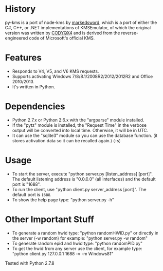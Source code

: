 # History
py-kms is a port of node-kms by [markedsword](http://forums.mydigitallife.info/members/183074-markedsword), 
which is a port of either the C#, C++, or .NET implementations of KMSEmulator, 
of which the original version was written by [CODYQX4](http://forums.mydigitallife.info/members/89933-CODYQX4) and 
is derived from the reverse-engineered code of Microsoft's official KMS.

# Features
- Responds to V4, V5, and V6 KMS requests.
- Supports activating Windows 7/8/8.1/2008R2/2012/2012R2 and Office 2010/2013.
- It's written in Python.

# Dependencies
- Python 2.7.x or Python 2.6.x with the "argparse" module installed.
- If the "pytz" module is installed, the "Request Time" in the verbose output will be converted into local time. Otherwise, it will be in UTC.
- It can use the "sqlite3" module so you can use the database function. (it stores activation data so it can be recalled again.) (-s)

# Usage
- To start the server, execute "python server.py [listen_address] [port]". 
  The default listening address is "0.0.0.0" (all interfaces) and the default port is "1688".
- To run the client, use "python client.py server_address [port]". The default port is `1688`.
- To show the help page type: "python server.py -h"

# Other Important Stuff
- To generate a random hwid type: "python randomHWID.py"
  or directly in the server (-w random) for example: "python server.py -w random" 
- To generate random epid and hwid type: "python randomPID.py"
- To get the hwid from any server use the client, for example type: "python client.py 127.0.0.1 1688 -v -m Windows81"


Tested with Python 2.7.8
